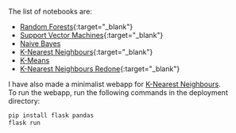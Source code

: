 The list of notebooks are:
- [Random Forests](https://github.com/Chi-EEE/Data_Science-Project/tree/main/Notebooks/Random-Forests){:target="_blank"}
- [Support Vector Machines](https://github.com/Chi-EEE/Data_Science-Project/tree/main/Notebooks/Support-Vector-Machine){:target="_blank"}
- [Naive Bayes](https://github.com/Chi-EEE/Data_Science-Project/tree/main/Notebooks/Na%C3%AFve-Bayes-Classifier)
- [K-Nearest Neighbours](https://github.com/Chi-EEE/Data_Science-Project/tree/main/Notebooks/K-Nearest-Neighbour){:target="_blank"}
- [K-Means](https://github.com/Chi-EEE/Data_Science-Project/tree/main/Notebooks/K-Means)
- [K-Nearest Neighbours Redone](https://github.com/Chi-EEE/Data_Science-Project/tree/main/Notebooks/K-Nearest-Neighbour-Two){:target="_blank"}

I have also made a minimalist webapp for [K-Nearest Neighbours](https://github.com/Chi-EEE/Data_Science-Project/tree/main/Notebooks/K-Nearest-Neighbour/deployment).  
To run the webapp, run the following commands in the deployment directory:
```bash
pip install flask pandas
flask run
```